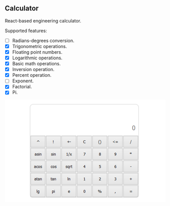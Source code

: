 ## Calculator
React-based engineering calculator.

Supported features:
- [ ] Radians-degrees conversion.
- [x] Trigonometric operations.
- [x] Floating point numbers.
- [x] Logarithmic operations.
- [x] Basic math operations.
- [x] Inversion operation.
- [x] Percent operation.
- [ ] Exponent.
- [x] Factorial.
- [x] Pi.

![Example](demo/demo.gif) 